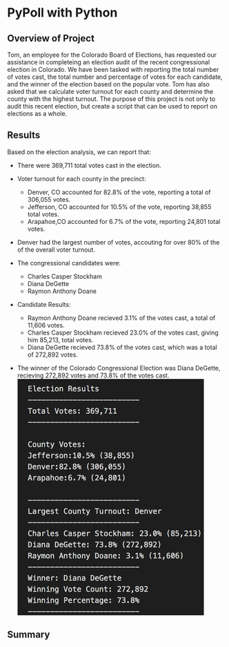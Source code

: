 # PyPoll with Python

## Overview of Project
Tom, an employee for the Colorado Board of Elections, has requested our assistance in completeing an election audit of the recent congressional election in Colorado. We have been tasked with reporting the total number of votes cast, the total number and percentage of votes for each candidate, and the winner of the election based on the popular vote. Tom has also asked that we calculate voter turnout for each county and determine the county with the highest turnout. The purpose of this project is not only to audit this recent election, but create a script that can be used to report on elections as a whole. 

## Results
Based on the election analysis, we can report that: 
- There were 369,711 total votes cast in the election. 

- Voter turnout for each county in the precinct:
    - Denver, CO accounted for 82.8% of the vote, reporting a total of 306,055 votes.
    - Jefferson, CO accounted for 10.5% of the vote, reporting 38,855 total votes.
    - Arapahoe,CO accounted for 6.7% of the vote, reporting 24,801 total votes.

- Denver had the largest number of votes, accouting for over 80% of the of the overall voter turnout.

- The congressional candidates were: 
    - Charles Casper Stockham
    - Diana DeGette
    - Raymon Anthony Doane

- Candidate Results: 
    - Raymon Anthony Doane recieved 3.1% of the votes cast, a total of 11,606 votes.
    - Charles Casper Stockham recieved 23.0% of the votes cast, giving him 85,213, total votes. 
    - Diana DeGette recieved 73.8% of the votes cast, which was a total of 272,892 votes.

- The winner of the Colorado Congressional Election was Diana DeGette, recieving 272,892 votes and 73.8% of the votes cast. 
![](resources/election-results.png)

## Summary 

